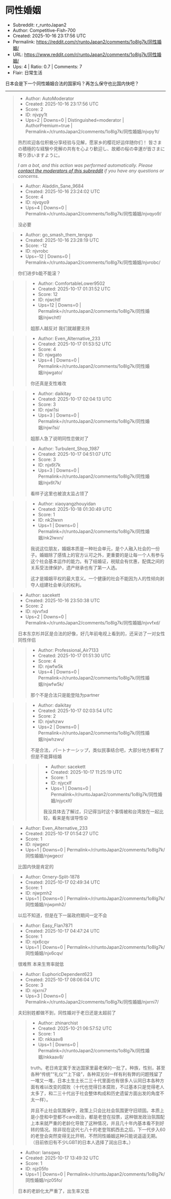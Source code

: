 # 同性婚姻

- Subreddit: r_runtoJapan2
- Author: Competitive-Fish-700
- Created: 2025-10-16 23:17:56 UTC
- Permalink: https://reddit.com/r/runtoJapan2/comments/1o8lg7k/同性婚姻/
- URL: https://www.reddit.com/r/runtoJapan2/comments/1o8lg7k/同性婚姻/
- Ups: 4 | Ratio: 0.7 | Comments: 7
- Flair: 日常生活


日本会是下一个同性婚姻合法的国家吗？再怎么保守也比国内快吧？


---

> - Author: AutoModerator
> - Created: 2025-10-16 23:17:56 UTC
> - Score: 2
> - ID: njvpy1t
> - Ups=2 | Downs=0 | Distinguished=moderator | AuthorPremium=true | Permalink=/r/runtoJapan2/comments/1o8lg7k/同性婚姻/njvpy1t/
>
> 热烈欢迎各位积极分享经验与见解，愿家乡的樱花好运伴随你们！
> 皆さまの積極的な経験や見解の共有を心より歓迎し、故郷の桜の幸運が皆さまに寄り添いますように。
> 
> *I am a bot, and this action was performed automatically. Please [contact the moderators of this subreddit](/message/compose/?to=/r/runtoJapan2) if you have any questions or concerns.*

> - Author: Aladdin_Sane_9684
> - Created: 2025-10-16 23:24:02 UTC
> - Score: 4
> - ID: njvqyo9
> - Ups=4 | Downs=0 | Permalink=/r/runtoJapan2/comments/1o8lg7k/同性婚姻/njvqyo9/
>
> 没必要

> - Author: go_smash_them_tengxp
> - Created: 2025-10-16 23:28:19 UTC
> - Score: -12
> - ID: njvrobc
> - Ups=-12 | Downs=0 | Permalink=/r/runtoJapan2/comments/1o8lg7k/同性婚姻/njvrobc/
>
> 你们进步b能不能滚？

>> - Author: ComfortableLower9502
>> - Created: 2025-10-17 01:31:52 UTC
>> - Score: 12
>> - ID: njwchtf
>> - Ups=12 | Downs=0 | Permalink=/r/runtoJapan2/comments/1o8lg7k/同性婚姻/njwchtf/
>>
>> 姐那人越反对 我们就越要支持

>> - Author: Even_Alternative_233
>> - Created: 2025-10-17 01:53:52 UTC
>> - Score: 4
>> - ID: njwgato
>> - Ups=4 | Downs=0 | Permalink=/r/runtoJapan2/comments/1o8lg7k/同性婚姻/njwgato/
>>
>> 你还真是支性难改

>> - Author: daikitay
>> - Created: 2025-10-17 02:04:13 UTC
>> - Score: 3
>> - ID: njwi1si
>> - Ups=3 | Downs=0 | Permalink=/r/runtoJapan2/comments/1o8lg7k/同性婚姻/njwi1si/
>>
>> 姐那人急了说明同性恋做对了

>> - Author: Turbulent_Shop_1987
>> - Created: 2025-10-17 04:51:07 UTC
>> - Score: 3
>> - ID: njx6t7k
>> - Ups=3 | Downs=0 | Permalink=/r/runtoJapan2/comments/1o8lg7k/同性婚姻/njx6t7k/
>>
>> 看样子这里也被浪太监占领了

>> - Author: xiaoyangzhouyidan
>> - Created: 2025-10-18 01:30:49 UTC
>> - Score: 1
>> - ID: nk2lwxn
>> - Ups=1 | Downs=0 | Permalink=/r/runtoJapan2/comments/1o8lg7k/同性婚姻/nk2lwxn/
>>
>> 我说这位朋友，婚姻本质是一种社会单元，是个人融入社会的一份子。婚姻除了感情上的官方认可之外，更重要的是让每一个人有参与这个社会基本运作的能力。有了结婚证，税赋会有优惠，配偶之间的关系受法律保护，遗产继承也有了第一人选。
>> 
>> 这才是婚姻平权的最大意义。一个健康的社会不能因为人的性倾向剥夺人组建社会单元的权利。

> - Author: sacekett
> - Created: 2025-10-16 23:50:38 UTC
> - Score: 2
> - ID: njvvfxd
> - Ups=2 | Downs=0 | Permalink=/r/runtoJapan2/comments/1o8lg7k/同性婚姻/njvvfxd/
>
> 日本东京杉并区是合法的好像，好几年前电视上看到的，还采访了一对女性同性伴侣

>> - Author: Professional_Air7133
>> - Created: 2025-10-17 01:51:30 UTC
>> - Score: 4
>> - ID: njwfw5k
>> - Ups=4 | Downs=0 | Permalink=/r/runtoJapan2/comments/1o8lg7k/同性婚姻/njwfw5k/
>>
>> 那个不是合法只是能登陆为partner

>> - Author: daikitay
>> - Created: 2025-10-17 02:03:54 UTC
>> - Score: 2
>> - ID: njwhzwv
>> - Ups=2 | Downs=0 | Permalink=/r/runtoJapan2/comments/1o8lg7k/同性婚姻/njwhzwv/
>>
>> 不是合法，パートナーシップ，类似民事结合吧，大部分地方都有了但是不能算结婚

>>> - Author: sacekett
>>> - Created: 2025-10-17 11:25:19 UTC
>>> - Score: 1
>>> - ID: njycxlf
>>> - Ups=1 | Downs=0 | Permalink=/r/runtoJapan2/comments/1o8lg7k/同性婚姻/njycxlf/
>>>
>>> 我没具体去了解过，只记得当时这个事情被和台湾放在一起比较，看来是有误导性😲

> - Author: Even_Alternative_233
> - Created: 2025-10-17 01:54:27 UTC
> - Score: 1
> - ID: njwgecr
> - Ups=1 | Downs=0 | Permalink=/r/runtoJapan2/comments/1o8lg7k/同性婚姻/njwgecr/
>
> 比国内快是肯定的

> - Author: Ornery-Split-1878
> - Created: 2025-10-17 02:49:34 UTC
> - Score: 1
> - ID: njwpmh2
> - Ups=1 | Downs=0 | Permalink=/r/runtoJapan2/comments/1o8lg7k/同性婚姻/njwpmh2/
>
> 以后不知道，但是在下一届政府期间一定不会

> - Author: Easy_Flan7871
> - Created: 2025-10-17 04:47:24 UTC
> - Score: 1
> - ID: njx6cqv
> - Ups=1 | Downs=0 | Permalink=/r/runtoJapan2/comments/1o8lg7k/同性婚姻/njx6cqv/
>
> 很难熬  本来生育率就低

> - Author: EuphoricDependent623
> - Created: 2025-10-17 08:06:04 UTC
> - Score: 3
> - ID: njxrni7
> - Ups=3 | Downs=0 | Permalink=/r/runtoJapan2/comments/1o8lg7k/同性婚姻/njxrni7/
>
> 夫妇别姓都做不到，同性婚对于老日还是太超前了

>> - Author: zhinarchist
>> - Created: 2025-10-21 06:57:52 UTC
>> - Score: 1
>> - ID: nkkaav8
>> - Ups=1 | Downs=0 | Permalink=/r/runtoJapan2/comments/1o8lg7k/同性婚姻/nkkaav8/
>>
>> truth。老日肯定属于发达国家里最老保的一批了。种族，性别，甚至各种“传统”“礼仪”“上下级”，各种双刃剑一样有利有弊的问题残留了一堆又一堆，日本土生土长二三十代里面也有很多人认同日本各种方面有难以改变的腐败（十代也觉得日本腐败，不过基本只是觉得老人太多了，和二三十代出于社会整体构成和历史遗留方面出发的角度不太一样）。
>> 
>> 并且不止社会氛围保守，政策上只会比社会氛围更守旧顽固。本质上是小登和中登都不care政治，都是老登在投票，这种银发政治氛围配上本来就严重的老龄化导致了这种情况，并且几十年内基本看不到好转的情况。除非现在这代七八十的老登驾鹤西去之后，下一代步入60的老登会突然变得无比开明，不然同性婚姻这种只能说遥遥无期。（目前依旧有不少LGBT的日本人选择了润出日本。）

> - Author: lansqwq
> - Created: 2025-10-17 13:49:32 UTC
> - Score: 1
> - ID: njz05fo
> - Ups=1 | Downs=0 | Permalink=/r/runtoJapan2/comments/1o8lg7k/同性婚姻/njz05fo/
>
> 日本的老龄化太严重了，出生率又低
